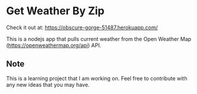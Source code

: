# Get Weather By Zip

Check it out at: https://obscure-gorge-51487.herokuapp.com/

This is a nodejs app that pulls current weather from the Open Weather Map (https://openweathermap.org/api) API.

## Note
This is a learning project that I am working on. Feel free to contribute with any new ideas that you may have.
